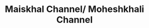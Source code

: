 ---
title: "Maiskhal Channel/ Moheshkhali Channel"
title_bn: "মাইসখাল চ্যানেল/ মহেসখালি চ্যানেল"
description: "It is situated in the Chokoriya Sundarbans at Cox’sbazar."
---